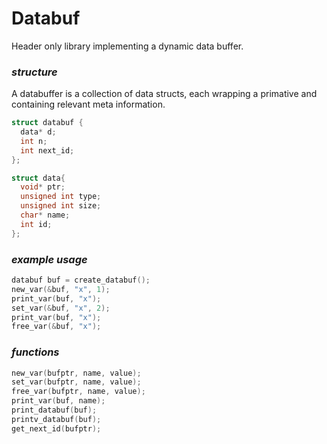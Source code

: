 # Databuf
Header only library implementing a dynamic data buffer.

### _structure_
A databuffer is a collection of data structs, each wrapping a primative and containing relevant meta information.
```c
struct databuf {
  data* d;
  int n;
  int next_id;
};
```
```c
struct data{
  void* ptr;
  unsigned int type;
  unsigned int size;
  char* name;
  int id;
}; 
```

### _example usage_
```c
databuf buf = create_databuf();
new_var(&buf, "x", 1);
print_var(buf, "x");
set_var(&buf, "x", 2);
print_var(buf, "x");
free_var(&buf, "x");
```

### _functions_
```c
new_var(bufptr, name, value);
set_var(bufptr, name, value);
free_var(bufptr, name, value);
print_var(buf, name);
print_databuf(buf);
printv_databuf(buf);
get_next_id(bufptr);
```
